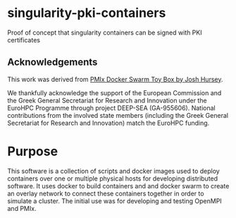 # singularity-pki-containers

Proof of concept that singularity containers can be signed with PKI certificates

## Acknowledgements

This work was derived from [PMIx Docker Swarm Toy Box by Josh Hursey](https://github.com/jjhursey/pmix-swarm-toy-box).

We thankfully acknowledge the support of the European Commission and the Greek General Secretariat for Research and Innovation under the EuroHPC Programme through project DEEP-SEA (GA-955606). National contributions from the involved state members (including the Greek General Secretariat for Research and Innovation) match the EuroHPC funding.

# Purpose

This software is a collection of scripts and docker images used to deploy containers over one or multiple physical hosts for developing distributed software. It uses docker to build containers and and docker swarm to create an overlay network to connect these containers together in order to simulate a cluster. The initial use was for developing and testing OpenMPI and PMIx.

